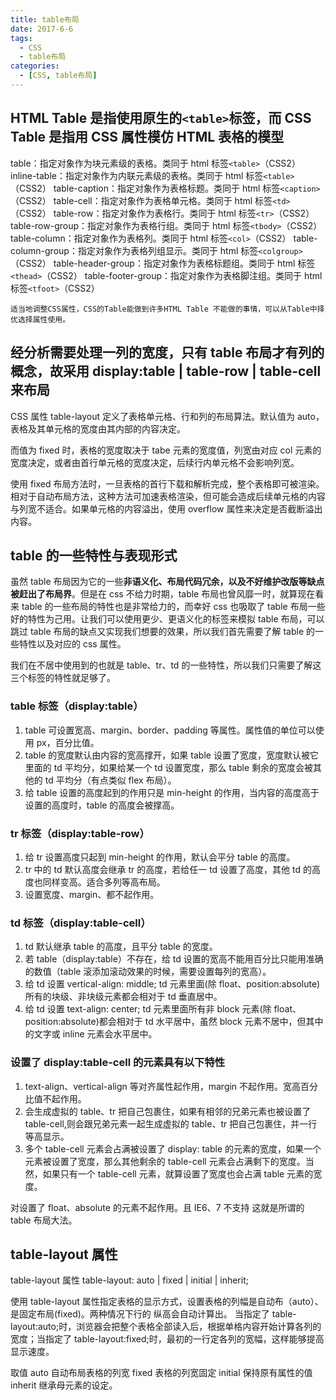 ```yaml
---
title: table布局
date: 2017-6-6
tags:
  - CSS
  - table布局
categories:
  - [CSS, table布局]
---
```


## HTML Table 是指使用原生的`<table>`标签，而 CSS Table 是指用 CSS 属性模仿 HTML 表格的模型

table：指定对象作为块元素级的表格。类同于 html 标签`<table>`（CSS2）
inline-table：指定对象作为内联元素级的表格。类同于 html 标签`<table>`（CSS2）
table-caption：指定对象作为表格标题。类同于 html 标签`<caption>`（CSS2）
table-cell：指定对象作为表格单元格。类同于 html 标签`<td>`（CSS2）
table-row：指定对象作为表格行。类同于 html 标签`<tr>`（CSS2）
table-row-group：指定对象作为表格行组。类同于 html 标签`<tbody>`（CSS2）
table-column：指定对象作为表格列。类同于 html 标签`<col>`（CSS2）
table-column-group：指定对象作为表格列组显示。类同于 html 标签`<colgroup>`（CSS2）
table-header-group：指定对象作为表格标题组。类同于 html 标签`<thead>`（CSS2）
table-footer-group：指定对象作为表格脚注组。类同于 html 标签`<tfoot>`（CSS2）

`适当地调整CSS属性，CSS的Table能做到许多HTML Table 不能做的事情，可以从Table中择优选择属性使用。`

## 经分析需要处理一列的宽度，只有 table 布局才有列的概念，故采用 display:table | table-row | table-cell 来布局

CSS 属性 table-layout 定义了表格单元格、行和列的布局算法。默认值为 auto，表格及其单元格的宽度由其内部的内容决定。

而值为 fixed 时，表格的宽度取决于 tabe 元素的宽度值，列宽由对应 col 元素的宽度决定，或者由首行单元格的宽度决定，后续行内单元格不会影响列宽。

使用 fixed 布局方法时，一旦表格的首行下载和解析完成，整个表格即可被渲染。相对于自动布局方法，这种方法可加速表格渲染，但可能会造成后续单元格的内容与列宽不适合。如果单元格的内容溢出，使用 overflow 属性来决定是否截断溢出内容。

## table 的一些特性与表现形式

虽然 table 布局因为它的一些**非语义化、布局代码冗余，以及不好维护改版等缺点被赶出了布局界**。但是在 css 不给力时期，table 布局也曾风靡一时，就算现在看来 table 的一些布局的特性也是非常给力的，而幸好 css 也吸取了 table 布局一些好的特性为己用。让我们可以使用更少、更语义化的标签来模拟 table 布局，可以跳过 table 布局的缺点又实现我们想要的效果，所以我们首先需要了解 table 的一些特性以及对应的 css 属性。

我们在不居中使用到的也就是 table、tr、td 的一些特性，所以我们只需要了解这三个标签的特性就足够了。

### table 标签（display:table）

1. table 可设置宽高、margin、border、padding 等属性。属性值的单位可以使用 px，百分比值。
2. table 的宽度默认由内容的宽高撑开，如果 table 设置了宽度，宽度默认被它里面的 td 平均分，如果给某一个 td 设置宽度，那么 table 剩余的宽度会被其他的 td 平均分（有点类似 flex 布局）。
3. 给 table 设置的高度起到的作用只是 min-height 的作用，当内容的高度高于设置的高度时，table 的高度会被撑高。

### tr 标签（display:table-row）

1. 给 tr 设置高度只起到 min-height 的作用，默认会平分 table 的高度。
2. tr 中的 td 默认高度会继承 tr 的高度，若给任一 td 设置了高度，其他 td 的高度也同样变高。适合多列等高布局。
3. 设置宽度、margin、都不起作用。

### td 标签（display:table-cell）

1. td 默认继承 table 的高度，且平分 table 的宽度。
2. 若 table（display:table）不存在，给 td 设置的宽高不能用百分比只能用准确的数值（table 滚添加滚动效果的时候，需要设置每列的宽高）。
3. 给 td 设置 vertical-align: middle; td 元素里面(除 float、position:absolute)所有的块级、非块级元素都会相对于 td 垂直居中。
4. 给 td 设置 text-align: center; td 元素里面所有非 block 元素(除 float、position:absolute)都会相对于 td 水平居中，虽然 block 元素不居中，但其中的文字或 inline 元素会水平居中。

### 设置了 display:table-cell 的元素具有以下特性

1. text-align、vertical-align 等对齐属性起作用，margin 不起作用。宽高百分比值不起作用。
2. 会生成虚拟的 table、tr 把自己包裹住，如果有相邻的兄弟元素也被设置了 table-cell,则会跟兄弟元素一起生成虚拟的 table、tr 把自己包裹住，并一行等高显示。
3. 多个 table-cell 元素会占满被设置了 display: table 的元素的宽度，如果一个元素被设置了宽度，那么其他剩余的 table-cell 元素会占满剩下的宽度。当然，如果只有一个 table-cell 元素，就算设置了宽度也会占满 table 元素的宽度。

对设置了 float、absolute 的元素不起作用。且 IE6、7 不支持
这就是所谓的 table 布局大法。

## table-layout 属性

table-layout 属性
table-layout: auto | fixed | initial | inherit;

使用 table-layout 属性指定表格的显示方式，设置表格的列幅是自动布（auto）、是固定布局(fixed)。两种情况下行的 纵高会自动计算出。
当指定了 table-layout:auto;时，浏览器会把整个表格全部读入后，根据单格内容开始计算各列的宽度；当指定了 table-layout:fixed;时，最初的一行定各列的宽幅，这样能够提高显示速度。

取值
auto 自动布局表格的列宽
fixed 表格的列宽固定
initial 保持原有属性的值
inherit 继承母元素的设定。
